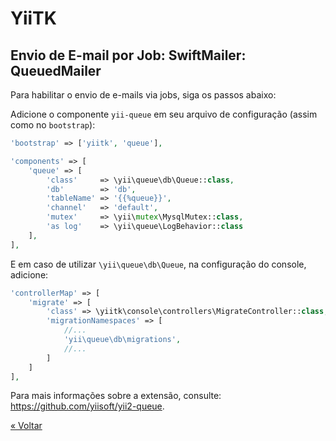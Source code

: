 # YiiTK

## Envio de E-mail por Job: SwiftMailer: QueuedMailer

Para habilitar o envio de e-mails via jobs, siga os passos abaixo:

Adicione o componente `yii-queue` em seu arquivo de configuração (assim como no `bootstrap`):

```php
'bootstrap' => ['yiitk', 'queue'],

'components' => [
    'queue' => [
        'class'     => \yii\queue\db\Queue::class,
        'db'        => 'db',
        'tableName' => '{{%queue}}',
        'channel'   => 'default',
        'mutex'     => \yii\mutex\MysqlMutex::class,
        'as log'    => \yii\queue\LogBehavior::class
    ],
],
```

E em caso de utilizar `\yii\queue\db\Queue`, na configuração do console, adicione:

```php
'controllerMap' => [
    'migrate' => [
        'class' => \yiitk\console\controllers\MigrateController::class,
        'migrationNamespaces' => [
            //...
            'yii\queue\db\migrations',
            //...
        ]
    ]
],

```

Para mais informações sobre a extensão, consulte: https://github.com/yiisoft/yii2-queue.

[&#171; Voltar](../README.md)
